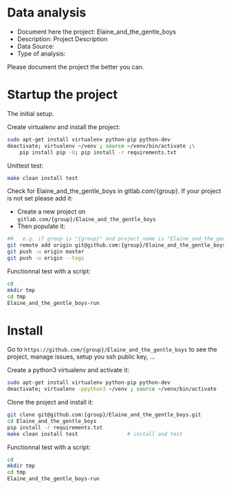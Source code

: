 # Data analysis
- Document here the project: Elaine_and_the_gentle_boys
- Description: Project Description
- Data Source:
- Type of analysis:

Please document the project the better you can.

# Startup the project

The initial setup.

Create virtualenv and install the project:
```bash
sudo apt-get install virtualenv python-pip python-dev
deactivate; virtualenv ~/venv ; source ~/venv/bin/activate ;\
    pip install pip -U; pip install -r requirements.txt
```

Unittest test:
```bash
make clean install test
```

Check for Elaine_and_the_gentle_boys in gitlab.com/{group}.
If your project is not set please add it:

- Create a new project on `gitlab.com/{group}/Elaine_and_the_gentle_boys`
- Then populate it:

```bash
##   e.g. if group is "{group}" and project_name is "Elaine_and_the_gentle_boys"
git remote add origin git@github.com:{group}/Elaine_and_the_gentle_boys.git
git push -u origin master
git push -u origin --tags
```

Functionnal test with a script:

```bash
cd
mkdir tmp
cd tmp
Elaine_and_the_gentle_boys-run
```

# Install

Go to `https://github.com/{group}/Elaine_and_the_gentle_boys` to see the project, manage issues,
setup you ssh public key, ...

Create a python3 virtualenv and activate it:

```bash
sudo apt-get install virtualenv python-pip python-dev
deactivate; virtualenv -ppython3 ~/venv ; source ~/venv/bin/activate
```

Clone the project and install it:

```bash
git clone git@github.com:{group}/Elaine_and_the_gentle_boys.git
cd Elaine_and_the_gentle_boys
pip install -r requirements.txt
make clean install test                # install and test
```
Functionnal test with a script:

```bash
cd
mkdir tmp
cd tmp
Elaine_and_the_gentle_boys-run
```
